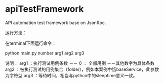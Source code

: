# apiTestFramework
API automation test framework base on JsonRpc.


运行方法：

在terminal下面运行命令：

python main.py number arg1 arg2 arg3

说明：
arg1 ：执行测试用例条数 －－ 0 ： 全部用例
                        －－其他数字为具体条数
arg2 ：被执行测试的用例集合（folder），例如本案例中饿baseService，此参数为字符型
arg3 ：等待时间，相当与python中的sleeptime意义一致。

